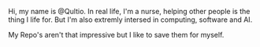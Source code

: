 Hi, my name is @Qultio.
In real life, I'm a nurse, helping other people is the thing I life for. 
But I'm also extremly intersed in computing, software and AI.

My Repo's aren't that impressive but I like to save them for myself.
